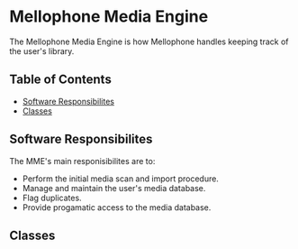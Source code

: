# Mellophone Media Engine

The Mellophone Media Engine is how Mellophone handles keeping track of the user's library. 

## Table of Contents

* [Software Responsibilites](#software-responsibilities)
* [Classes](#classes)


## Software Responsibilites

The MME's main responisibilites are to:

* Perform the initial media scan and import procedure.
* Manage and maintain the user's media database.
* Flag duplicates.
* Provide progamatic access to the media database.

## Classes

